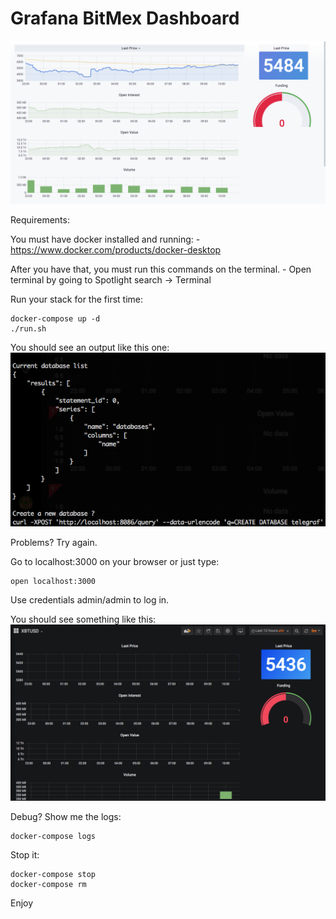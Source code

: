 # Grafana BitMex Dashboard

![alt text](https://raw.githubusercontent.com/cryptorife/xbtdashboard/master/screenshots/screenshot.png)

Requirements:

You must have docker installed and running:
	- https://www.docker.com/products/docker-desktop 

After you have that, you must run this commands on the terminal.
	- Open terminal by going to Spotlight search -> Terminal

Run your stack for the first time:

```
docker-compose up -d
./run.sh
```

You should see an output like this one:
![alt text](https://raw.githubusercontent.com/cryptorife/xbtdashboard/master/screenshots/output-screenshot.png)

Problems? Try again.

Go to localhost:3000 on your browser or just type:
```
open localhost:3000
```

Use credentials admin/admin to log in.

You should see something like this:
![alt text](https://raw.githubusercontent.com/cryptorife/xbtdashboard/master/screenshots/init-screenshot.png)


Debug? Show me the logs:

```
docker-compose logs
```

Stop it:

```
docker-compose stop
docker-compose rm
```

Enjoy